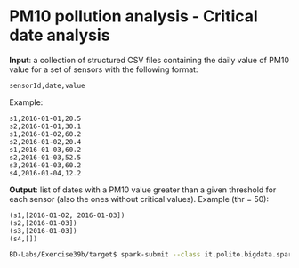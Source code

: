 # PM10 pollution analysis - Critical date analysis

**Input**: a collection of structured CSV files containing the daily value of PM10 value for a set of sensors with the following format:

    sensorId,date,value

Example:

    s1,2016-01-01,20.5
    s2,2016-01-01,30.1
    s1,2016-01-02,60.2
    s2,2016-01-02,20.4
    s1,2016-01-03,60.2
    s2,2016-01-03,52.5
    s3,2016-01-03,60.2
    s4,2016-01-04,12.2

**Output**: list of dates with a PM10 value greater than a given threshold for each sensor (also the ones without critical values). Example (thr = 50): 

    (s1,[2016-01-02, 2016-01-03])
    (s2,[2016-01-03])
    (s3,[2016-01-03])
    (s4,[])

```sh
BD-Labs/Exercise39b/target$ spark-submit --class it.polito.bigdata.spark.SparkDriver --deploy-mode client --master local Exercise39b-1.jar ./in/ ./out/ 50
```